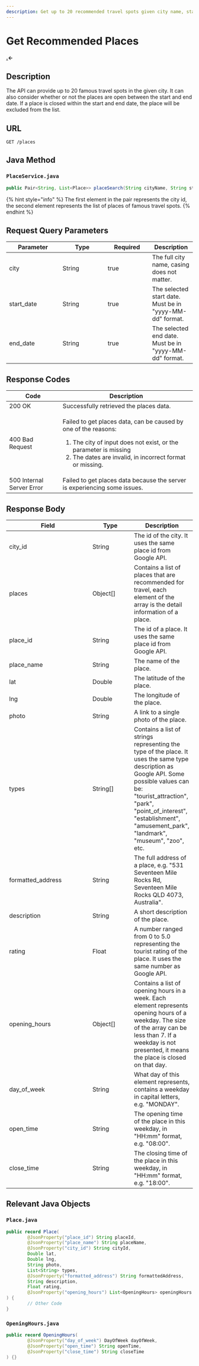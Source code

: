 ```yaml
---
description: Get up to 20 recommended travel spots given city name, start and end date.
---
```


# Get Recommended Places

#### [.](./ "mention")<-

## Description

The API can provide up to 20 famous travel spots in the given city. It can also consider whether or not the places are open between the start and end date. If a place is closed within the start and end date, the place will be excluded from the list.

## URL

```
GET /places
```

## Java Method

### `PlaceService.java`

```java
public Pair<String, List<Place>> placeSearch(String cityName, String startDateString, String endDateString);
```

{% hint style="info" %}
The first element in the pair represents the city id, the second element represents the list of places of famous travel spots.
{% endhint %}

## Request Query Parameters

<table><thead><tr><th width="128.33333333333331">Parameter</th><th width="106">Type</th><th width="104" data-type="checkbox">Required</th><th>Description</th></tr></thead><tbody><tr><td>city</td><td>String</td><td>true</td><td>The full city name, casing does not matter.</td></tr><tr><td>start_date</td><td>String</td><td>true</td><td>The selected start date. Must be in "yyyy-MM-dd" format.</td></tr><tr><td>end_date</td><td>String</td><td>true</td><td>The selected end date. Must be in "yyyy-MM-dd" format.</td></tr></tbody></table>

## Response Codes

<table data-full-width="false"><thead><tr><th>Code</th><th>Description</th></tr></thead><tbody><tr><td>200 OK</td><td>Successfully retrieved the places data.</td></tr><tr><td>400 Bad Request</td><td><p>Failed to get places data, can be caused by one of the reasons: </p><ol><li>The city of input does not exist, or the parameter is missing</li><li>The dates are invalid, in incorrect format or missing.</li></ol></td></tr><tr><td>500 Internal Server Error</td><td>Failed to get places data because the server is experiencing some issues.</td></tr></tbody></table>

## Response Body

<table><thead><tr><th width="209">Field</th><th width="96.33333333333331">Type</th><th>Description</th></tr></thead><tbody><tr><td>city_id</td><td>String</td><td>The id of the city. It uses the same place id from Google API.</td></tr><tr><td>places</td><td>Object[]</td><td>Contains a list of places that are recommended for travel, each element of the array is the detail information of a place.</td></tr><tr><td>   place_id</td><td>String</td><td>The id of a place. It uses the same place id from Google API.</td></tr><tr><td>   place_name</td><td>String</td><td>The name of the place.</td></tr><tr><td>   lat</td><td>Double</td><td>The latitude of the place.</td></tr><tr><td>   lng</td><td>Double</td><td>The longitude of the place.</td></tr><tr><td>   photo</td><td>String</td><td>A link to a single photo of the place.</td></tr><tr><td>   types</td><td>String[]</td><td>Contains a list of strings representing the type of the place. It uses the same type description as Google API. Some possible values can be: "tourist_attraction", "park", "point_of_interest", "establishment", "amusement_park", "landmark", "museum", "zoo", etc.</td></tr><tr><td>   formatted_address</td><td>String</td><td>The full address of a place, e.g. "531 Seventeen Mile Rocks Rd, Seventeen Mile Rocks QLD 4073, Australia".</td></tr><tr><td>   description</td><td>String</td><td>A short description of the place. </td></tr><tr><td>   rating</td><td>Float</td><td>A number ranged from 0 to 5.0 representing the tourist rating of the place. It uses the same number as Google API.</td></tr><tr><td>   opening_hours</td><td>Object[]</td><td>Contains a list of opening hours in a week. Each element represents opening hours of a weekday. The size of the array can be less than 7. If a weekday is not presented, it means the place is closed on that day.</td></tr><tr><td>      day_of_week</td><td>String</td><td>What day of this element represents, contains a weekday in capital letters, e.g. "MONDAY".</td></tr><tr><td>      open_time</td><td>String</td><td>The opening time of the place in this weekday, in "HH:mm" format, e.g. "08:00".</td></tr><tr><td>      close_time</td><td>String</td><td>The closing time of the place in this weekday, in "HH:mm" format, e.g. "18:00".</td></tr></tbody></table>

## Relevant Java Objects

### `Place.java`

```java
public record Place(
        @JsonProperty("place_id") String placeId,
        @JsonProperty("place_name") String placeName,
        @JsonProperty("city_id") String cityId,
        Double lat,
        Double lng,
        String photo,
        List<String> types,
        @JsonProperty("formatted_address") String formattedAddress,
        String description,
        Float rating,
        @JsonProperty("opening_hours") List<OpeningHours> openingHours
) {
        // Other Code
}
```

### `OpeningHours.java`

```java
public record OpeningHours(
        @JsonProperty("day_of_week") DayOfWeek dayOfWeek,
        @JsonProperty("open_time") String openTime,
        @JsonProperty("close_time") String closeTime
) {}
```
